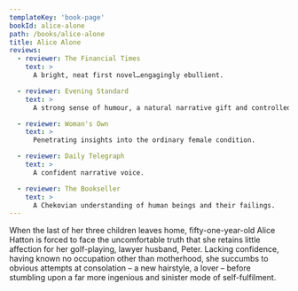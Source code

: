 ```yaml
---
templateKey: 'book-page'
bookId: alice-alone
path: /books/alice-alone
title: Alice Alone
reviews:
  - reviewer: The Financial Times
    text: >
      A bright, neat first novel…engagingly ebullient.

  - reviewer: Evening Standard
    text: >
      A strong sense of humour, a natural narrative gift and controlled, understated characterization signify a promising debut.

  - reviewer: Woman's Own
    text: >
      Penetrating insights into the ordinary female condition.

  - reviewer: Daily Telegraph
    text: >
      A confident narrative voice.

  - reviewer: The Bookseller
    text: >
      A Chekovian understanding of human beings and their failings.
---
```


When the last of her three children leaves home, fifty-one-year-old Alice Hatton is forced to face the uncomfortable truth that she retains little affection for her golf-playing, lawyer husband, Peter. Lacking confidence, having known no occupation other than motherhood, she succumbs to obvious attempts at consolation – a new hairstyle, a lover – before stumbling upon a far more ingenious and sinister mode of self-fulfilment.
